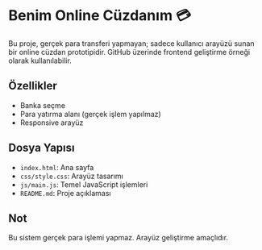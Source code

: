 # Benim Online Cüzdanım 💳

Bu proje, gerçek para transferi yapmayan; sadece kullanıcı arayüzü sunan bir online cüzdan prototipidir. GitHub üzerinde frontend geliştirme örneği olarak kullanılabilir.

## Özellikler
- Banka seçme
- Para yatırma alanı (gerçek işlem yapılmaz)
- Responsive arayüz

## Dosya Yapısı

- `index.html`: Ana sayfa
- `css/style.css`: Arayüz tasarımı
- `js/main.js`: Temel JavaScript işlemleri
- `README.md`: Proje açıklaması

## Not
Bu sistem gerçek para işlemi yapmaz. Arayüz geliştirme amaçlıdır.
